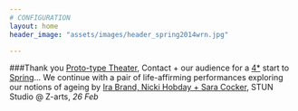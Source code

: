 ```yaml
---
# CONFIGURATION
layout: home
header_image: "assets/images/header_spring2014wrn.jpg"

---
```

###Thank you [Proto-type Theater](/current/2014-spring/prototype), Contact + our audience for a [4\*](http://www.thepublicreviews.com/the-good-the-god-and-the-guillotine-contact-manchester) start to [Spring](/current/2014-spring)... We continue with a pair of life-affirming performances exploring our notions of ageing by [Ira Brand, Nicki Hobday + Sara Cocker](/current/2014-spring/age), STUN Studio @ Z-arts, *26 Feb*
